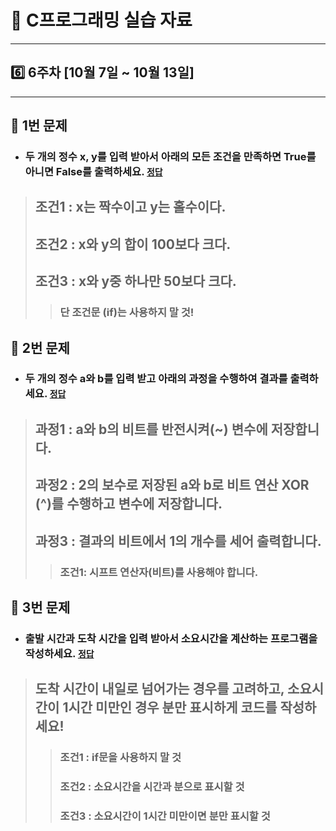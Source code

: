 # 📝 C프로그래밍 실습 자료
<hr/>

## 6️⃣ 6주차 [10월 7일 ~ 10월 13일]
<hr/>

## 📖 1번 문제
- ### 두 개의 정수 x, y를 입력 받아서 아래의 모든 조건을 만족하면 True를 아니면 False를 출력하세요. [`정답`](./practice_1.c)
> ## 조건1 : x는 짝수이고 y는 홀수이다.
> ## 조건2 : x와 y의 합이 100보다 크다.
> ## 조건3 : x와 y중 하나만 50보다 크다.
>> ### 단 조건문 (if)는 사용하지 말 것!

## 📖 2번 문제
- ### 두 개의 정수 a와 b를 입력 받고 아래의 과정을 수행하여 결과를 출력하세요. [`정답`](./practice_2.c)
> ## 과정1 : a와 b의 비트를 반전시켜(~) 변수에 저장합니다.
> ## 과정2 : 2의 보수로 저장된 a와 b로 비트 연산 XOR (^)를 수행하고 변수에 저장합니다.
> ## 과정3 : 결과의 비트에서 1의 개수를 세어 출력합니다.
>> ### 조건1: 시프트 연산자(비트)를 사용해야 합니다.

## 📖 3번 문제
- ### 출발 시간과 도착 시간을 입력 받아서 소요시간을 계산하는 프로그램을 작성하세요. [`정답`](./practice_3.c)
> ## 도착 시간이 내일로 넘어가는 경우를 고려하고, 소요시간이 1시간 미만인 경우 분만 표시하게 코드를 작성하세요!
>> ### 조건1 : if문을 사용하지 말 것
>> ### 조건2 : 소요시간을 시간과 분으로 표시할 것
>> ### 조건3 : 소요시간이 1시간 미만이면 분만 표시할 것